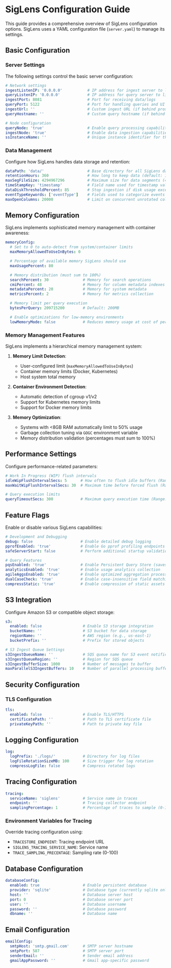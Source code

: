 # SigLens Configuration Guide

This guide provides a comprehensive overview of SigLens configuration options. SigLens uses a YAML configuration file (`server.yaml`) to manage its settings.

## Basic Configuration

### Server Settings

The following settings control the basic server configuration:

```yaml
# Network settings
ingestListenIP: '0.0.0.0'           # IP address for ingest server to listen on
queryListenIP: '0.0.0.0'            # IP address for query server to listen on
ingestPort: 8081                    # Port for receiving data/logs
queryPort: 5122                     # Port for handling queries and UI access
ingestUrl: ''                       # Custom ingest URL (if behind proxy/load balancer)
queryHostname: ''                   # Custom query hostname (if behind proxy/load balancer)

# Node configuration
queryNode: 'true'                   # Enable query processing capabilities
ingestNode: 'true'                  # Enable data ingestion capabilities
ssInstanceName: ''                  # Unique instance identifier for this SigLens server
```

### Data Management

Configure how SigLens handles data storage and retention:

```yaml
dataPath: 'data/'                   # Base directory for all SigLens data
retentionHours: 360                 # How long to keep data (default: 15 days)
maxSegFileSize: 4294967296          # Maximum size for data segments (4GB default)
timeStampKey: 'timestamp'           # Field name used for timestamp values
dataDiskThresholdPercent: 85        # Stop ingestion if disk usage exceeds this
eventTypeKeywords: ['eventType']    # Fields used to categorize events
maxOpenColumns: 20000               # Limit on concurrent unrotated columns
```

## Memory Configuration

SigLens implements sophisticated memory management with container awareness:

```yaml
memoryConfig:
  # Set to 0 to auto-detect from system/container limits
  maxMemoryAllowedToUseInBytes: 0

  # Percentage of available memory SigLens should use
  maxUsagePercent: 80

  # Memory distribution (must sum to 100%)
  searchPercent: 30               # Memory for search operations
  cmiPercent: 48                  # Memory for column metadata indexes
  metadataPercent: 20             # Memory for system metadata
  metricsPercent: 2               # Memory for metrics collection

  # Memory limit per query execution
  bytesPerQuery: 209715200        # Default: 200MB

  # Enable optimizations for low-memory environments
  lowMemoryMode: false            # Reduces memory usage at cost of performance
```

### Memory Management Features

SigLens implements a hierarchical memory management system:

1. **Memory Limit Detection**:

   - User-configured limit (`maxMemoryAllowedToUseInBytes`)
   - Container memory limits (Docker, Kubernetes)
   - Host system total memory

2. **Container Environment Detection**:

   - Automatic detection of cgroup v1/v2
   - Support for Kubernetes memory limits
   - Support for Docker memory limits

3. **Memory Optimization**:
   - Systems with \<8GB RAM automatically limit to 50% usage
   - Garbage collection tuning via `GOGC` environment variable
   - Memory distribution validation (percentages must sum to 100%)

## Performance Settings

Configure performance-related parameters:

```yaml
# Work In Progress (WIP) flush intervals
idleWipFlushIntervalSecs: 5      # How often to flush idle buffers (Range: 5-60 seconds)
maxWaitWipFlushIntervalSecs: 30  # Maximum time before forced flush (Range: 5-60 seconds)

# Query execution limits
queryTimeoutSecs: 300            # Maximum query execution time (Range: 60-1800 seconds)
```

## Feature Flags

Enable or disable various SigLens capabilities:

```yaml
# Development and Debugging
debug: false                     # Enable detailed debug logging
pprofEnabled: 'true'             # Enable Go pprof profiling endpoints
safeServerStart: false           # Perform additional startup validations

# Query Features
pqsEnabled: 'true'               # Enable Persistent Query Store (saves query history)
analyticsEnabled: 'true'         # Enable usage analytics collection
agileAggsEnabled: 'true'         # Enable optimized aggregation processing
dualCaseCheck: 'true'            # Enable case-insensitive field matching
compressStatic: 'true'           # Enable compression of static assets
```

## S3 Integration

Configure Amazon S3 or compatible object storage:

```yaml
s3:
  enabled: false                  # Enable S3 storage integration
  bucketName: ''                  # S3 bucket for data storage
  regionName: ''                  # AWS region (e.g., us-east-1)
  bucketPrefix: ''                # Prefix for stored objects

# S3 Ingest Queue Settings
s3IngestQueueName: ''             # SQS queue name for S3 event notifications
s3IngestQueueRegion: ''           # Region for SQS queue
s3IngestBufferSize: 1000          # Number of messages to buffer
maxParallelS3IngestBuffers: 10    # Number of parallel processing buffers
```

## Security Configuration

### TLS Configuration

```yaml
tls:
  enabled: false                  # Enable TLS/HTTPS
  certificatePath: ''             # Path to TLS certificate file
  privateKeyPath: ''              # Path to private key file
```

## Logging Configuration

```yaml
log:
  logPrefix: './logs/'            # Directory for log files
  logFileRotationSizeMB: 100      # Size trigger for log rotation
  compressLogFile: false          # Compress rotated logs
```

## Tracing Configuration

```yaml
tracing:
  serviceName: 'siglens'          # Service name in traces
  endpoint: ''                    # Tracing collector endpoint
  samplingPercentage: 1           # Percentage of traces to sample (0-100)
```

### Environment Variables for Tracing

Override tracing configuration using:

- `TRACESTORE_ENDPOINT`: Tracing endpoint URL
- `SIGLENS_TRACING_SERVICE_NAME`: Service name
- `TRACE_SAMPLING_PRECENTAGE`: Sampling rate (0-100)

## Database Configuration

```yaml
databaseConfig:
  enabled: true                   # Enable persistent database
  provider: 'sqlite'              # Database type (currently sqlite only)
  host: ''                        # Database server host
  port: 0                         # Database server port
  user: ''                        # Database username
  password: ''                    # Database password
  dbname: ''                      # Database name
```

## Email Configuration

```yaml
emailConfig:
  smtpHost: 'smtp.gmail.com'      # SMTP server hostname
  smtpPort: 587                   # SMTP server port
  senderEmail: ''                 # Sender email address
  gmailAppPassword: ''            # Gmail app-specific password
```

